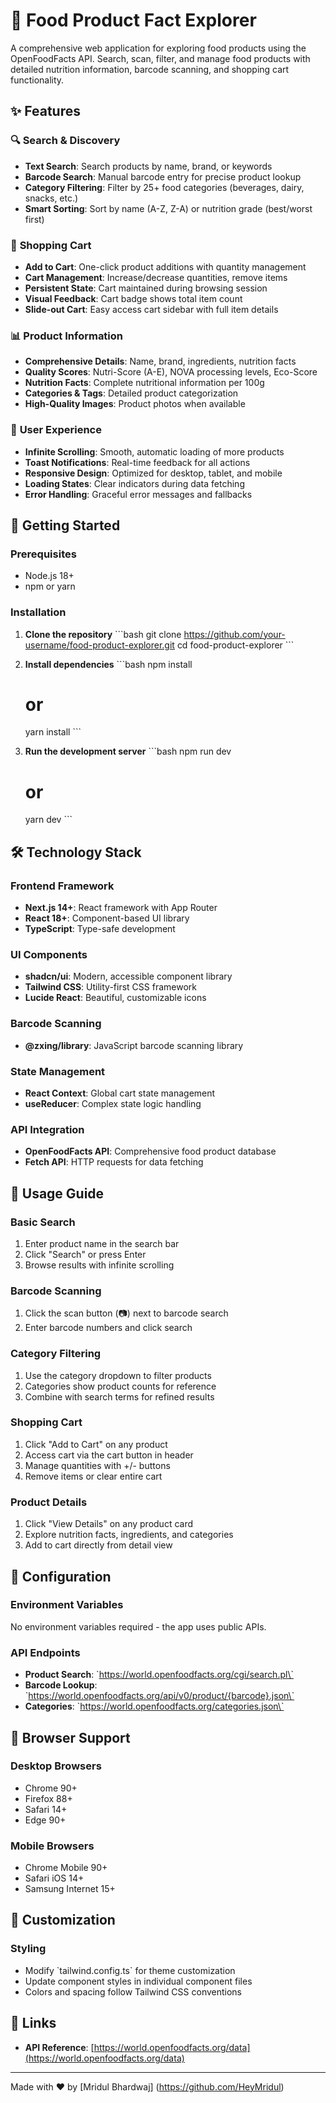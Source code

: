 # 🍎 Food Product Fact Explorer

A comprehensive web application for exploring food products using the OpenFoodFacts API. Search, scan, filter, and manage food products with detailed nutrition information, barcode scanning, and shopping cart functionality.


## ✨ Features

### 🔍 **Search & Discovery**
- **Text Search**: Search products by name, brand, or keywords
- **Barcode Search**: Manual barcode entry for precise product lookup
- **Category Filtering**: Filter by 25+ food categories (beverages, dairy, snacks, etc.)
- **Smart Sorting**: Sort by name (A-Z, Z-A) or nutrition grade (best/worst first)


### 🛒 **Shopping Cart**
- **Add to Cart**: One-click product additions with quantity management
- **Cart Management**: Increase/decrease quantities, remove items
- **Persistent State**: Cart maintained during browsing session
- **Visual Feedback**: Cart badge shows total item count
- **Slide-out Cart**: Easy access cart sidebar with full item details

### 📊 **Product Information**
- **Comprehensive Details**: Name, brand, ingredients, nutrition facts
- **Quality Scores**: Nutri-Score (A-E), NOVA processing levels, Eco-Score
- **Nutrition Facts**: Complete nutritional information per 100g
- **Categories & Tags**: Detailed product categorization
- **High-Quality Images**: Product photos when available

### 🎯 **User Experience**
- **Infinite Scrolling**: Smooth, automatic loading of more products
- **Toast Notifications**: Real-time feedback for all actions
- **Responsive Design**: Optimized for desktop, tablet, and mobile
- **Loading States**: Clear indicators during data fetching
- **Error Handling**: Graceful error messages and fallbacks

## 🚀 Getting Started

### Prerequisites
- Node.js 18+ 
- npm or yarn

### Installation

1. **Clone the repository**
   \`\`\`bash
   git clone https://github.com/your-username/food-product-explorer.git
   cd food-product-explorer
   \`\`\`

2. **Install dependencies**
   \`\`\`bash
   npm install
   # or
   yarn install
   \`\`\`

3. **Run the development server**
   \`\`\`bash
   npm run dev
   # or
   yarn dev
   \`\`\`

## 🛠️ Technology Stack

### **Frontend Framework**
- **Next.js 14+**: React framework with App Router
- **React 18+**: Component-based UI library
- **TypeScript**: Type-safe development

### **UI Components**
- **shadcn/ui**: Modern, accessible component library
- **Tailwind CSS**: Utility-first CSS framework
- **Lucide React**: Beautiful, customizable icons

### **Barcode Scanning**
- **@zxing/library**: JavaScript barcode scanning library

### **State Management**
- **React Context**: Global cart state management
- **useReducer**: Complex state logic handling

### **API Integration**
- **OpenFoodFacts API**: Comprehensive food product database
- **Fetch API**: HTTP requests for data fetching

## 📖 Usage Guide

### **Basic Search**
1. Enter product name in the search bar
2. Click "Search" or press Enter
3. Browse results with infinite scrolling

### **Barcode Scanning**
1. Click the scan button (📷) next to barcode search
2. Enter barcode numbers and click search

### **Category Filtering**
1. Use the category dropdown to filter products
2. Categories show product counts for reference
3. Combine with search terms for refined results

### **Shopping Cart**
1. Click "Add to Cart" on any product
2. Access cart via the cart button in header
3. Manage quantities with +/- buttons
4. Remove items or clear entire cart

### **Product Details**
1. Click "View Details" on any product card
2. Explore nutrition facts, ingredients, and categories
3. Add to cart directly from detail view

## 🔧 Configuration

### **Environment Variables**
No environment variables required - the app uses public APIs.

### **API Endpoints**
- **Product Search**: \`https://world.openfoodfacts.org/cgi/search.pl\`
- **Barcode Lookup**: \`https://world.openfoodfacts.org/api/v0/product/{barcode}.json\`
- **Categories**: \`https://world.openfoodfacts.org/categories.json\`

## 📱 Browser Support

### **Desktop Browsers**
- Chrome 90+
- Firefox 88+
- Safari 14+
- Edge 90+

### **Mobile Browsers**
- Chrome Mobile 90+
- Safari iOS 14+
- Samsung Internet 15+


## 🎨 Customization

### **Styling**
- Modify \`tailwind.config.ts\` for theme customization
- Update component styles in individual component files
- Colors and spacing follow Tailwind CSS conventions


## 🔗 Links

- **API Reference**: [https://world.openfoodfacts.org/data](https://world.openfoodfacts.org/data)

---

Made with ❤️ by [Mridul Bhardwaj] (https://github.com/HeyMridul)
